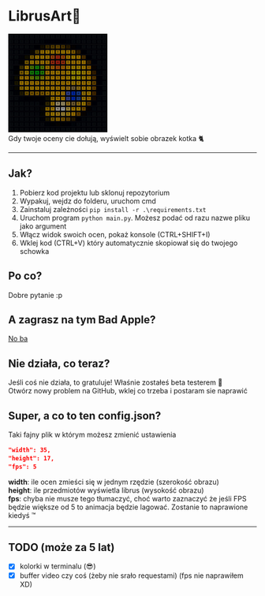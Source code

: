 # LibrusArt🎨

<img src="https://github.com/Dadik11/LibrusArt/blob/main/github/librusart.png" height="200"/>
<br />
Gdy twoje oceny cie dołują, wyświelt sobie obrazek kotka 🐈

---

## Jak?
1. Pobierz kod projektu lub sklonuj repozytorium
2. Wypakuj, wejdz do folderu, uruchom cmd
3. Zainstaluj zależności `pip install -r .\requirements.txt`
4. Uruchom program `python main.py`. Możesz podać od razu nazwe pliku jako argument
5. Włącz widok swoich ocen, pokaż konsole (CTRL+SHIFT+I)
6. Wklej kod (CTRL+V) który automatycznie skopiował się do twojego schowka

## Po co?
Dobre pytanie :p

## A zagrasz na tym Bad Apple?
[No ba](https://youtu.be/MbJSNydHpuQ)

## Nie działa, co teraz?
Jeśli coś nie działa, to gratuluje! Właśnie zostałeś beta testerem 🥳 <br />
Otwórz nowy problem na GitHub, wklej co trzeba i postaram sie naprawić

## Super, a co to ten config.json?
Taki fajny plik w którym możesz zmienić ustawienia
```json
"width": 35,
"height": 17,
"fps": 5
```
**width**: ile ocen zmieści się w jednym rzędzie (szerokość obrazu) <br />
**height**: ile przedmiotów wyświetla librus (wysokość obrazu) <br />
**fps**: chyba nie musze tego tłumaczyć, choć warto zaznaczyć że jeśli FPS będzie większe od 5 to animacja będzie lagować. Zostanie to naprawione kiedyś ™

---

## TODO (może za 5 lat)
- [x] kolorki w terminalu (😎)
- [x] buffer video czy coś (żeby nie srało requestami) (fps nie naprawiłem XD)
